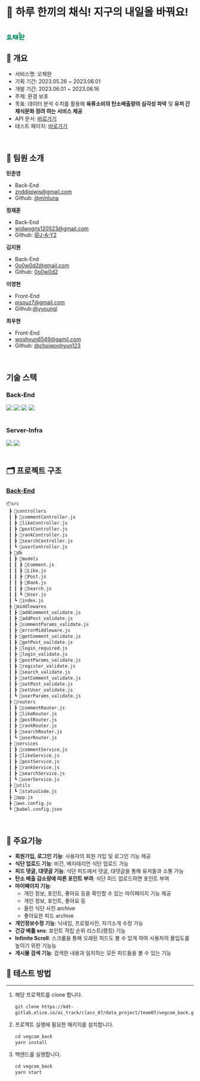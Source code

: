 # 🌱 하루 한끼의 채식! 지구의 내일을 바꿔요!

<br/>

<img src="./public/logoshort.png" alt="logo" width="10%" />

<br/>

## 📄 개요

-   서비스명: 오채완
-   기획 기간: 2023.05.26 ~ 2023.06.01
-   개발 기간: 2023.06.01 ~ 2023.06.16
-   주제: 환경 보호
-   목표: 데이터 분석 수치를 활용해 **육류소비의 탄소배출량의 심각성 파악** 및 **유저 간 채식문화 장려 하는 서비스 제공**
-   API 문서: [바로가기](https://docs.google.com/spreadsheets/d/1t-DNUbVY4GI5NZWTBwCLrzPFFoJMj4t_p9wfY_jemhA/edit?usp=sharing)
-   테스트 페이지: [바로가기](http://kdt-ai7-team07.elicecoding.com/)

<br/>

## 🫶 팀원 소개

**민준영**

-   Back-End
-   znddiqjwjs@gmail.com
-   Github: [@minluna](https://github.com/minluna)

**정재훈**

-   Back-End
-   wjdwogns120523@gmail.com
-   Github: [@J-A-Y2](https://github.com/J-A-Y2)

**김지원**

-   Back-End
-   0o0w0d2@gmail.com
-   Github: [0o0w0d2](https://github.com/0o0w0d2)

**이영현**

-   Front-End
-   pisouz7@gmail.com
-   Github:[@yyoungl](https://github.com/yyoungl)

**최우현**

-   Front-End
-   woohyun6549@gamil.com
-   Github: [@choiwoohyun123](https://github.com/choiwoohyun123)

<br/>

## 기술 스택

### Back-End

<div>
<img src="https://img.shields.io/badge/JavaScript-F7DF1E?style=flat-square&logo=JavaScript&logoColor=white"/>
<img src="https://img.shields.io/badge/Node.js-339933?style=flat-square&logo=Node.js&logoColor=white"/>
<img src="https://img.shields.io/badge/Express-000000?style=flat-square&logo=express&logoColor=white"/>
<img src="https://img.shields.io/badge/MySQL-47A248?style=flat-square&logo=MySQL&logoColor=white"/>
</div>

<br />

### Server-Infra

<div>
<img src="https://img.shields.io/badge/Nginx-009639?style=flat-square&logo=nginx&logoColor=white"/>
<img src="https://img.shields.io/badge/pm2-2B037A?style=flat-square&logo=pm2&logoColor=white"/>
</div>
<br />

## 🗂 프로젝트 구조

### [Back-End](#)

```
📦src
 ┣ 📂controllers
 ┃ ┣ 📜commentController.js
 ┃ ┣ 📜likeController.js
 ┃ ┣ 📜postController.js
 ┃ ┣ 📜rankController.js
 ┃ ┣ 📜searchController.js
 ┃ ┗ 📜userController.js
 ┣ 📂db
 ┃ ┣ 📂models
 ┃ ┃ ┣ 📜Comment.js
 ┃ ┃ ┣ 📜Like.js
 ┃ ┃ ┣ 📜Post.js
 ┃ ┃ ┣ 📜Rank.js
 ┃ ┃ ┣ 📜Search.js
 ┃ ┃ ┗ 📜User.js
 ┃ ┗ 📜index.js
 ┣ 📂middlewares
 ┃ ┣ 📜addComment_validate.js
 ┃ ┣ 📜addPost_validate.js
 ┃ ┣ 📜commentParams_validate.js
 ┃ ┣ 📜errorMiddleware.js
 ┃ ┣ 📜getComment_validate.js
 ┃ ┣ 📜getPost_vaildate.js
 ┃ ┣ 📜login_required.js
 ┃ ┣ 📜login_validate.js
 ┃ ┣ 📜postParams_validate.js
 ┃ ┣ 📜register_validate.js
 ┃ ┣ 📜search_validate.js
 ┃ ┣ 📜setComment_validate.js
 ┃ ┣ 📜setPost_validate.js
 ┃ ┣ 📜setUser_validate.js
 ┃ ┗ 📜userParams_validate.js
 ┣ 📂routers
 ┃ ┣ 📜commentRouter.js
 ┃ ┣ 📜likeRouter.js
 ┃ ┣ 📜postRouter.js
 ┃ ┣ 📜rankRouter.js
 ┃ ┣ 📜searchRouter.js
 ┃ ┗ 📜userRouter.js
 ┣ 📂services
 ┃ ┣ 📜commentService.js
 ┃ ┣ 📜likeService.js
 ┃ ┣ 📜postService.js
 ┃ ┣ 📜rankService.js
 ┃ ┣ 📜searchService.js
 ┃ ┗ 📜userService.js
 ┣ 📂utils
 ┃ ┗ 📜statusCode.js
 ┣ 📜app.js
 ┣ 📜aws.config.js
 ┗ 📜babel.config.json
```

<br />

## 🔎 주요기능

-   **회원가입, 로그인 기능**: 사용자의 회원 가입 및 로그인 기능 제공
-   **식단 업로드 기능**: 비건, 베지테리언 식단 업로드 가능
-   **피드 댓글, 대댓글 기능**: 식단 피드에서 댓글, 대댓글을 통해 유저들과 소통 가능
-   **탄소 배출 감소량에 따른 포인트 부여**: 식단 피드 업로드하면 포인트 부여
-   **마이페이지 기능**:
    -   개인 정보, 포인트, 좋아요 등을 확인할 수 있는 마이페이지 기능 제공
    -   개인 정보, 포인트, 좋아요 등
    -   올린 식단 사진 archive
    -   좋아요한 피드 archive
-   **개인정보수정 기능**: 닉네임, 프로필사진, 자기소개 수정 가능
-   **건강 배틀 sns**: 포인트 적립 순위 리스트(랭킹) 기능
-   **Infinite Scroll**: 스크롤을 통해 오래된 피드도 볼 수 있게 하여 사용자의 몰입도를 높이기 위한 기능능
-   **게시물 검색 기능**: 검색한 내용과 일치하는 모든 피드들을 볼 수 있는 기능

## 🏁 테스트 방법

---

1. 해당 프로젝트를 clone 합니다.

    ```
    git clone https://kdt-gitlab.elice.io/ai_track/class_07/data_project/team07/vegcom_back.git
    ```

2. 프로젝트 실행에 필요한 패키지를 설치합니다.

    ```
    cd vegcom_back
    yarn install
    ```

3. 백엔드를 실행합니다.

    ```
    cd vegcom_back
    yarn start
    ```
